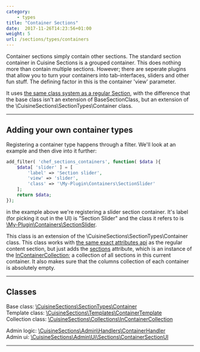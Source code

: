 ```yaml
---
category: 
    - types
title: "Container Sections"
date:  2017-11-26T14:23:56+01:00
weight: 5
url: /sections/types/containers
---
```


Container sections simply contain other sections. The standard section container in Cuisine Sections is a grouped container. This does nothing more than contain multiple sections. However; there are seperate plugins that allow you to turn your containers into tab-interfaces, sliders and other fun stuff. The defining factor in this is the container 'view' parameter.

It uses [the same class system as a regular Section](/sections/types/content), with the difference that the base class isn't an extension of BaseSectionClass, but an extension of the \CuisineSections\SectionTypes\Container class.

--- 

## Adding your own container types

Registering a container type happens through a filter. We'll look at an example and then dive into it further:

```php
add_filter( 'chef_sections_containers', function( $data ){
    $data[ 'slider' ] = [
        'label' => 'Section slider',
        'view' => 'slider',
        'class' => '\My-Plugin\Containers\SectionSlider'
    ];
    return $data;
});
```

in the example above we're registering a slider section container. It's label (for picking it out in the UI) is "Section Slider" and the class it refers to is <ins>\My-Plugin\Containers\SectionSlider</ins>.

This class is an extension of the \CuisineSections\SectionTypes\Container class. 
This class works with [the same exact attributes api](sections/types/content/#the-attributes-api) as the regular content section, but just adds the <ins>sections</ins> attribute, which is an instance of the <ins>InContainerCollection</ins>; a collection of all sections in this current container. It also makes sure that the columns collection of each container is absolutely empty.

---

## Classes

Base class: <ins>\CuisineSections\SectionTypes\Container</ins><br/>
Template class: <ins>\CuisineSections\Templates\ContainerTemplate</ins><br/> 
Collection class: <ins>\CuisineSections\Collections\InContainerCollection</ins><br/>

Admin logic: <ins>\CuisineSections\Admin\Handlers\ContainerHandler</ins><br/>
Admin ui: <ins>\CuisineSections\Admin\Ui\Sections\ContainerSectionUI</ins><br/>

---
